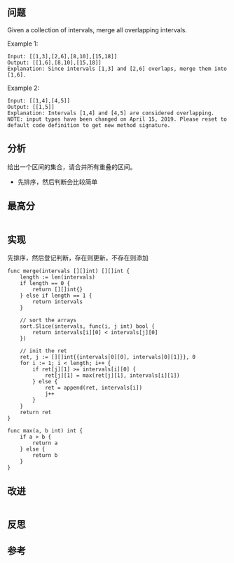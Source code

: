 ## 问题
Given a collection of intervals, merge all overlapping intervals.

Example 1:
```
Input: [[1,3],[2,6],[8,10],[15,18]]
Output: [[1,6],[8,10],[15,18]]
Explanation: Since intervals [1,3] and [2,6] overlaps, merge them into [1,6].
```

Example 2:
```
Input: [[1,4],[4,5]]
Output: [[1,5]]
Explanation: Intervals [1,4] and [4,5] are considered overlapping.
NOTE: input types have been changed on April 15, 2019. Please reset to default code definition to get new method signature.
```

## 分析
给出一个区间的集合，请合并所有重叠的区间。
- 先排序，然后判断会比较简单

## 最高分
```golang

```


## 实现
先排序，然后登记判断，存在则更新，不存在则添加
```golang
func merge(intervals [][]int) [][]int {
    length := len(intervals)
    if length == 0 {
        return [][]int{}
    } else if length == 1 {
        return intervals
    }
    
    // sort the arrays
    sort.Slice(intervals, func(i, j int) bool {
        return intervals[i][0] < intervals[j][0]
    })

    // init the ret
    ret, j := [][]int{{intervals[0][0], intervals[0][1]}}, 0
    for i := 1; i < length; i++ {
        if ret[j][1] >= intervals[i][0] {
            ret[j][1] = max(ret[j][1], intervals[i][1])
        } else {
            ret = append(ret, intervals[i])
            j++
        }
    }
    return ret
}

func max(a, b int) int {
    if a > b {
        return a
    } else {
        return b
    }
}
```

## 改进
```golang

```

## 反思

## 参考